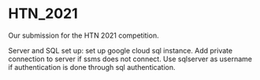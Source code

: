 # HTN_2021

Our submission for the HTN 2021 competition.


Server and SQL set up:
set up google cloud sql instance. Add private connection to server if ssms does not connect. 
Use sqlserver as username if authentication is done through sql authentication. 
